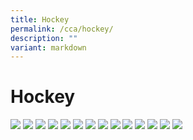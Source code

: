 ```yaml
---
title: Hockey
permalink: /cca/hockey/
description: ""
variant: markdown
---
```

# Hockey

![](/images/CCAs/Hockey/Hockey2024_Slide1.JPG)
![](/images/CCAs/Hockey/Hockey2024_Slide2.JPG)
![](/images/CCAs/Hockey/Hockey2024_Slide3.JPG)
![](/images/CCAs/Hockey/Hockey2024_Slide4.JPG)
![](/images/CCAs/Hockey/Hockey2024_Slide5.JPG)
![](/images/CCAs/Hockey/Hockey2024_Slide6.JPG)
![](/images/CCAs/Hockey/Hockey2024_Slide7.JPG)
![](/images/CCAs/Hockey/Hockey2024_Slide8.JPG)
![](/images/CCAs/Hockey/Hockey2024_Slide9.JPG)
![](/images/CCAs/Hockey/Hockey2024_Slide10.JPG)
![](/images/CCAs/Hockey/Hockey2024_Slide11.JPG)
![](/images/CCAs/Hockey/Hockey2024_Slide12.JPG)
![](/images/CCAs/Hockey/Hockey2024_Slide13.JPG)
![](/images/CCAs/Hockey/Hockey2024_Slide14.JPG)


